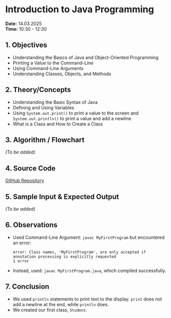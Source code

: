# Introduction to Java Programming  
**Date:** 14.03.2025  
**Time:** 10:30 - 12:30  

## 1. Objectives  
- Understanding the Basics of Java and Object-Oriented Programming  
- Printing a Value to the Command-Line  
- Using Command-Line Arguments  
- Understanding Classes, Objects, and Methods  

## 2. Theory/Concepts  
- Understanding the Basic Syntax of Java  
- Defining and Using Variables  
- Using `System.out.print()` to print a value to the screen and `System.out.println()` to print a value and add a newline  
- What is a Class and How to Create a Class  

## 3. Algorithm / Flowchart  
*(To be added)*  

## 4. Source Code  
[GitHub Repository](https://github.com/Naveen-nm27/IT1214_Practicals/tree/main/%231)  

## 5. Sample Input & Expected Output  
*(To be added)*  

## 6. Observations  
- Used Command-Line Argument: `javac MyFirstProgram` but encountered an error:  
  ```
  error: Class names, 'MyFirstProgram', are only accepted if annotation processing is explicitly requested
  1 error
  ```
- Instead, used: `javac MyFirstProgram.java`, which compiled successfully.  

## 7. Conclusion  
- We used `println` statements to print text to the display. `print` does not add a newline at the end, while `println` does.  
- We created our first class, `Student`.  
